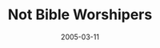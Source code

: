 ---
layout: message
category: message
series: "The Life"
title: "Not Bible Worshipers"
date: 2005-03-11
message_id: 129
---